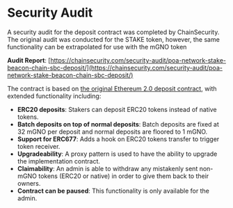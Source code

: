 # Security Audit

A security audit for the deposit contract was completed by ChainSecurity. The original audit was conducted for the STAKE token, however, the same functionality can be extrapolated for use with the mGNO token

**Audit Report**: [https://chainsecurity.com/security-audit/poa-network-stake-beacon-chain-sbc-deposit/](https://chainsecurity.com/security-audit/poa-network-stake-beacon-chain-sbc-deposit/)

The contract is based on [the original Ethereum 2.0 deposit contract](https://github.com/ethereum/consensus-specs/blob/master/solidity\_deposit\_contract/deposit\_contract.sol), with extended functionality including:

* **ERC20 deposits**: Stakers can deposit ERC20 tokens instead of native tokens.
* **Batch deposits on top of normal deposits**: Batch deposits are fixed at 32 mGNO per deposit and normal deposits are floored to 1 mGNO.
* **Support for ERC677**: Adds a hook on ERC20 tokens transfer to trigger token receiver.
* **Upgradeability**: A proxy pattern is used to have the ability to upgrade the implementation contract.
* **Claimability**: An admin is able to withdraw any mistakenly sent non-mGNO tokens (ERC20 or native) in order to give them back to their owners.
* **Contract can be paused**: This functionality is only available for the admin.
